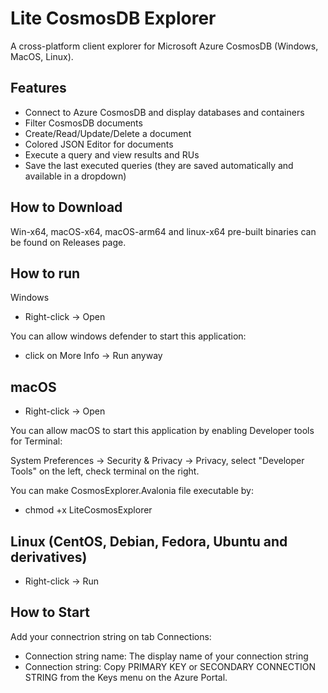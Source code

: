 
# Lite CosmosDB Explorer

A cross-platform client explorer for Microsoft Azure CosmosDB (Windows, MacOS, Linux).

## Features

- Connect to Azure CosmosDB and display databases and containers
- Filter CosmosDB documents
- Create/Read/Update/Delete a document
- Colored JSON Editor for documents
- Execute a query and view results and RUs
- Save the last executed queries (they are saved automatically and available in a dropdown)

## How to Download
Win-x64, macOS-x64, macOS-arm64 and linux-x64 pre-built binaries can be found on Releases page.

## How to run
Windows
- Right-click -> Open

You can allow windows defender to start this application:

- click on More Info -> Run anyway

## macOS
- Right-click -> Open

You can allow macOS to start this application by enabling Developer tools for Terminal:

System Preferences -> Security & Privacy -> Privacy, select "Developer Tools" on the left, check terminal on the right.

You can make CosmosExplorer.Avalonia file executable by:

- chmod +x LiteCosmosExplorer

## Linux (CentOS, Debian, Fedora, Ubuntu and derivatives)
- Right-click -> Run

## How to Start
Add your connectrion string on tab Connections:
- Connection string name: The display name of your connection string
- Connection string: Copy PRIMARY KEY or SECONDARY CONNECTION STRING from the Keys menu on the Azure Portal.
